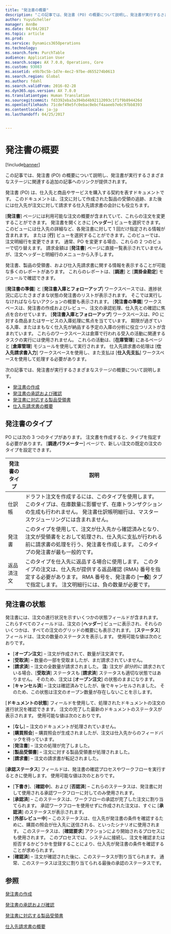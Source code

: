 ```yaml
---
title: "発注書の概要"
description: "この記事では、発注書 (PO) の概要について説明し、発注書が実行するさまざまなステージに関連する追加の記事へのリンクが提供されます。"
author: YuyuScheller
manager: AnnBe
ms.date: 04/04/2017
ms.topic: article
ms.prod: 
ms.service: Dynamics365Operations
ms.technology: 
ms.search.form: PurchTable
audience: Application User
ms.search.scope: AX 7.0.0, Operations, Core
ms.custom: 93083
ms.assetid: e9b7bc5b-1d7e-4ec2-97be-d655274b0613
ms.search.region: Global
ms.author: fdahl
ms.search.validFrom: 2016-02-28
ms.dyn365.ops.version: AX 7.0.0
ms.translationtype: Human Translation
ms.sourcegitcommit: fd3392eba3a394bd4b92112093c1f1f9b894426d
ms.openlocfilehash: 71cdef49e5fc0ebac0ebcf4aaeeb7e6c97bb8393
ms.contentlocale: ja-jp
ms.lasthandoff: 04/25/2017


---
```


# <a name="purchase-order-overview"></a>発注書の概要

[!include[banner](../includes/banner.md)]


この記事では、発注書 (PO) の概要について説明し、発注書が実行するさまざまなステージに関連する追加の記事へのリンクが提供されます。

発注書 (PO) は、仕入先と商品やサービスを購入する契約を表すドキュメントです。 このドキュメントは、注文に対して作成された製品の受領の追跡、また後には仕入先が注文に対して請求する仕入先請求書の会計にも役立ちます。  

[**発注書**] ページには利用可能な注文の概要が含まれていて、これらの注文を変更することができます。 発注書を開くときに [**ヘッダー**] ビューを選択できます。このビューには仕入先の詳細など、各発注書に対して 1 回だけ指定される情報が含まれます。 または [**行**] ビューを選択することができます。このビューでは、注文明細行を変更できます。 通常、PO を変更する場合、これらの 2 つのビューで切り替えます。 請求金額は [**発注書**] ページに直接一覧表示されていませんが、注文ヘッダーと明細行のメニューから入手します。  

発注書、製品の受領書、および仕入先請求書に関する情報を表示することが可能な多くのレポートがあります。 これらのレポートは、[**調達**] と [**買掛金勘定**] モジュールで確認できます。  

[**発注書の準備**] と [**発注書入庫とフォローアップ**] ワークスペースでは、進捗状況に応じたさまざまな状態の発注書のリストが表示されます。 そこでは実行しなければならないアクションの概要も表示されます。 [**発注書の準備**] ワークスペースは、発注書の作成およびレビュー、注文の承認処理、仕入先との確認に焦点を合わせています。 [**発注書入庫とフォローアップ**] ワークスペースは、PO に対する商品またはサービスの入庫処理に焦点を当てています。 期限が過ぎている入庫、またはまもなく仕入先が納品する予定の入庫の分析に役立つリストが含まれています。 これらのワークスペースは倉庫で行われる受入の活動に関連するタスクの実行には使用されません。 これらの活動は、[**在庫管理**] にあるページと [**倉庫管理**] モジュールを使用して実行されます。 仕入先請求書の処理は [**仕入先請求書入力**] ワークスペースを使用し、また支払は [**仕入先支払**] ワークスペースを使用して処理する必要があります。  

次の記事では、発注書が実行するさまざまなステージの概要について説明します。

-   [発注書の作成](purchase-order-creation.md)
-   [発注書の承認および確認](purchase-order-approval-confirmation.md)
-   [発注書に対応する製品受領書](product-receipt-against-purchase-orders.md)
-   [仕入先請求書の概要](/dynamics365/operations/financials/accounts-payable/vendor-invoices-overview)

## <a name="types-of-purchase-orders"></a>発注書のタイプ
PO には次の 3 つのタイプがあります。 注文書を作成すると、タイプを指定する必要があります。 [**調達パラメーター**] ページで、新しい注文の既定の注文のタイプを設定できます。

| 発注書のタイプ        | 説明                                                                                                                                                                                                                                                                           |
|----------------|---------------------------------------------------------------------------------------------------------------------------------------------------------------------------------------------------------------------------------------------------------------------------------------|
| 仕訳帳        | ドラフト注文を作成するには、このタイプを使用します。 このタイプは、在庫数量に影響せず、在庫トランザクションの生成も行われません。 発注書仕訳帳明細行は、マスター スケジューリングには含まれません。                                                                                                       |
| 発注書 | このタイプを使用して、注文が仕入先から確認済みとなり、注文が受領書をとおして処理され、仕入先に支払が行われる前に請求書の処理を行う、発注書を作成します。 このタイプの発注書が最も一般的です。                                                                          |
| 返品済注文 | このタイプを仕入先に返品する場合に使用します。 このタイプの注文は、仕入先が提供する返品確認 (RMA) 番号を指定する必要があります。 RMA 番号を、発注書の [**一般**] タブで指定します。 注文明細行には、負の数量が必要です。 |

## <a name="purchase-order-statuses"></a>発注書の状態
発注書には、注文の進行状況を示すいくつかの状態フィールドが含まれます。 これらすべてのフィールドは、注文の [**ヘッダー**] ビューに表示され、それらのいくつかは、すべての注文のグリッドの概要にも表示されます。 [**ステータス**] フィールドは、注文の数量のステータスを表示します。 使用可能な値は次のとおりです。

-   [**オープン注文**] – 注文が作成されて、数量が注文済です。
-   [**受取済**] – 数量の一部を受取ましたが、まだ請求されていません。
-   [**請求済**] – 注文の全数量が請求されました。 **注:** 注文が *部分的に* 請求されている場合、[**受取済**] ステータスも [**請求済**] ステータスも適切な状態ではありません。 そのため、注文は [**オープン注文**] の状態のままになります。
-   [**キャンセル済**] – 注文は確認済みでしたが、後でキャンセルされました。 そのため、この状態は注文のオープン数量が存在しないことを示します。

[**ドキュメントの状態**] フィールドを使用して、処理されたドキュメントの注文の進行状況を確認できます。 注文の完了した最新のドキュメントのステータスが表示されます。 使用可能な値は次のとおりです。

-   [**なし**] – 注文のドキュメントが処理されていません。
-   [**購買照会**] – 購買照会が生成されましたが、注文は仕入先からのフィードバックを待っています。
-   [**発注書**] – 注文の処理が完了しました。
-   [**製品受領書**] – 注文に対する製品受領書が処理されました。
-   [**請求書**] – 注文の請求書が転記されました。

[**承認ステータス**] フィールドは、発注書の確認プロセスやワークフローを実行するときに使用します。 使用可能な値は次のとおりです。

-   [**下書き**]、[**確認中**]、および [**否認済**] – これらのステータスは、発注書に対して使用される承認ワークフローに対してのみ使用されます。
-   [**承認済**] – このステータスは、ワークフローの承認が完了した注文に割り当てられます。 承認ワークフローを使用せずに作成された注文は、すぐに [**承認済**] のステータスが表示されます。
-   [**外部レビュー中**] – このステータスは、仕入先が発注書の条件を確認するために、購買の照会が仕入先に送信される、といったシナリオに使用されます。 このステータスは、[**確認要求**] アクションにより開始されるプロセスにも使用されます。 このプロセスでは、システムに接続し、注文を確認または拒否するかどうかを登録することにより、仕入先が発注書の条件を確認することが求められます。
-   [**確認済**] – 注文が確認された後に、このステータスが割り当てられます。 通常、このステータスは注文に割り当てられる最後の承認のステータスです。


<a name="see-also"></a>参照
--------

[発注書の作成](purchase-order-creation.md)

[発注書の承認および確認](purchase-order-approval-confirmation.md)

[発注書に対応する製品受領書](product-receipt-against-purchase-orders.md)

[仕入先請求書の概要](/dynamics365/operations/financials/accounts-payable/vendor-invoices-overview)




